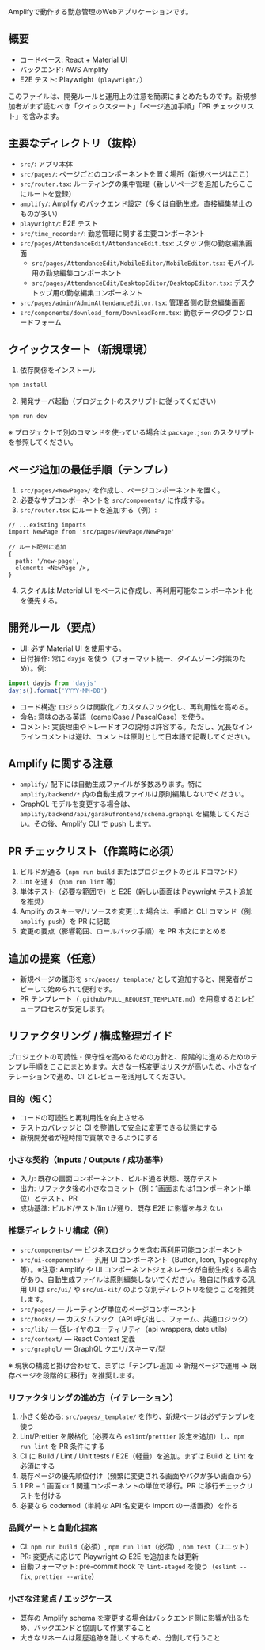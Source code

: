 Amplifyで動作する勤怠管理のWebアプリケーションです。

## 概要

- コードベース: React + Material UI
- バックエンド: AWS Amplify
- E2E テスト: Playwright（`playwright/`）

このファイルは、開発ルールと運用上の注意を簡潔にまとめたものです。新規参加者がまず読むべき「クイックスタート」「ページ追加手順」「PR チェックリスト」を含みます。

## 主要なディレクトリ（抜粋）

- `src/`: アプリ本体
- `src/pages/`: ページごとのコンポーネントを置く場所（新規ページはここ）
- `src/router.tsx`: ルーティングの集中管理（新しいページを追加したらここにルートを登録）
- `amplify/`: Amplify のバックエンド設定（多くは自動生成。直接編集禁止のものが多い）
- `playwright/`: E2E テスト
- `src/time_recorder/`: 勤怠管理に関する主要コンポーネント
- `src/pages/AttendanceEdit/AttendanceEdit.tsx`: スタッフ側の勤怠編集画面
  - `src/pages/AttendanceEdit/MobileEditor/MobileEditor.tsx`: モバイル用の勤怠編集コンポーネント
  - `src/pages/AttendanceEdit/DesktopEditor/DesktopEditor.tsx`: デスクトップ用の勤怠編集コンポーネント
- `src/pages/admin/AdminAttendanceEditor.tsx`: 管理者側の勤怠編集画面
- `src/components/download_form/DownloadForm.tsx`: 勤怠データのダウンロードフォーム

## クイックスタート（新規環境）

1. 依存関係をインストール

```bash
npm install
```

2. 開発サーバ起動（プロジェクトのスクリプトに従ってください）

```bash
npm run dev
```

※ プロジェクトで別のコマンドを使っている場合は `package.json` のスクリプトを参照してください。

## ページ追加の最低手順（テンプレ）

1. `src/pages/<NewPage>/` を作成し、ページコンポーネントを置く。
2. 必要なサブコンポーネントを `src/components/` に作成する。
3. `src/router.tsx` にルートを追加する（例）:

```tsx
// ...existing imports
import NewPage from 'src/pages/NewPage/NewPage'

// ルート配列に追加
{
  path: '/new-page',
  element: <NewPage />,
}
```

4. スタイルは Material UI をベースに作成し、再利用可能なコンポーネント化を優先する。

## 開発ルール（要点）

- UI: 必ず Material UI を使用する。
- 日付操作: 常に `dayjs` を使う（フォーマット統一、タイムゾーン対策のため）。例:

```js
import dayjs from 'dayjs'
dayjs().format('YYYY-MM-DD')
```

- コード構造: ロジックは関数化／カスタムフック化し、再利用性を高める。
- 命名: 意味のある英語（camelCase / PascalCase）を使う。
- コメント: 実装理由やトレードオフの説明は許容する。ただし、冗長なインラインコメントは避け、コメントは原則として日本語で記載してください。

## Amplify に関する注意

- `amplify/` 配下には自動生成ファイルが多数あります。特に `amplify/backend/*` 内の自動生成ファイルは原則編集しないでください。
- GraphQL モデルを変更する場合は、`amplify/backend/api/garakufrontend/schema.graphql` を編集してください。その後、Amplify CLI で push します。

## PR チェックリスト（作業時に必須）

1. ビルドが通る（`npm run build` またはプロジェクトのビルドコマンド）
2. Lint を通す（`npm run lint` 等）
3. 単体テスト（必要な範囲で）と E2E（新しい画面は Playwright テスト追加を推奨）
4. Amplify のスキーマ/リソースを変更した場合は、手順と CLI コマンド（例: `amplify push`）を PR に記載
5. 変更の要点（影響範囲、ロールバック手順）を PR 本文にまとめる

## 追加の提案（任意）

- 新規ページの雛形を `src/pages/_template/` として追加すると、開発者がコピーして始められて便利です。
- PR テンプレート（`.github/PULL_REQUEST_TEMPLATE.md`）を用意するとレビュープロセスが安定します。

## リファクタリング / 構成整理ガイド

プロジェクトの可読性・保守性を高めるための方針と、段階的に進めるためのテンプレ手順をここにまとめます。大きな一括変更はリスクが高いため、小さなイテレーションで進め、CI とレビューを活用してください。

### 目的（短く）
- コードの可読性と再利用性を向上させる
- テストカバレッジと CI を整備して安全に変更できる状態にする
- 新規開発者が短時間で貢献できるようにする

### 小さな契約（Inputs / Outputs / 成功基準）
- 入力: 既存の画面コンポーネント、ビルド通る状態、既存テスト
- 出力: リファクタ後の小さなコミット（例：1画面または1コンポーネント単位）とテスト、PR
- 成功基準: ビルド/テスト/lin tが通り、既存 E2E に影響を与えない

### 推奨ディレクトリ構成（例）

- `src/components/` — ビジネスロジックを含む再利用可能コンポーネント
- `src/ui-components/` — 汎用 UI コンポーネント（Button, Icon, Typography 等）。※注意: Amplify や UI コンポーネントジェネレータが自動生成する場合があり、自動生成ファイルは原則編集しないでください。独自に作成する汎用 UI は `src/ui/` や `src/ui-kit/` のような別ディレクトリを使うことを推奨します。
- `src/pages/` — ルーティング単位のページコンポーネント
- `src/hooks/` — カスタムフック（API 呼び出し、フォーム、共通ロジック）
- `src/lib/` — 低レイヤのユーティリティ（api wrappers, date utils）
- `src/context/` — React Context 定義
- `src/graphql/` — GraphQL クエリ/スキーマ/型

※ 現状の構成と掛け合わせて、まずは「テンプレ追加 → 新規ページで運用 → 既存ページを段階的に移行」を推奨します。

### リファクタリングの進め方（イテレーション）

1. 小さく始める: `src/pages/_template/` を作り、新規ページは必ずテンプレを使う
2. Lint/Prettier を厳格化（必要なら `eslint`/`prettier` 設定を追加）し、`npm run lint` を PR 条件にする
3. CI に Build / Lint / Unit tests / E2E（軽量）を追加。まずは Build と Lint を必須にする
4. 既存ページの優先順位付け（頻繁に変更される画面やバグが多い画面から）
5. 1 PR = 1 画面 or 1 関連コンポーネントの単位で移行。PR に移行チェックリストを付ける
6. 必要なら codemod（単純な API 名変更や import の一括置換）を作る

### 品質ゲートと自動化提案

- CI: `npm run build`（必須）, `npm run lint`（必須）, `npm test`（ユニット）
- PR: 変更点に応じて Playwright の E2E を追加または更新
- 自動フォーマット: pre-commit hook で `lint-staged` を使う（`eslint --fix`, `prettier --write`）

### 小さな注意点 / エッジケース

- 既存の Amplify schema を変更する場合はバックエンド側に影響が出るため、バックエンドと協調して作業すること
- 大きなリネームは履歴追跡を難しくするため、分割して行うこと
